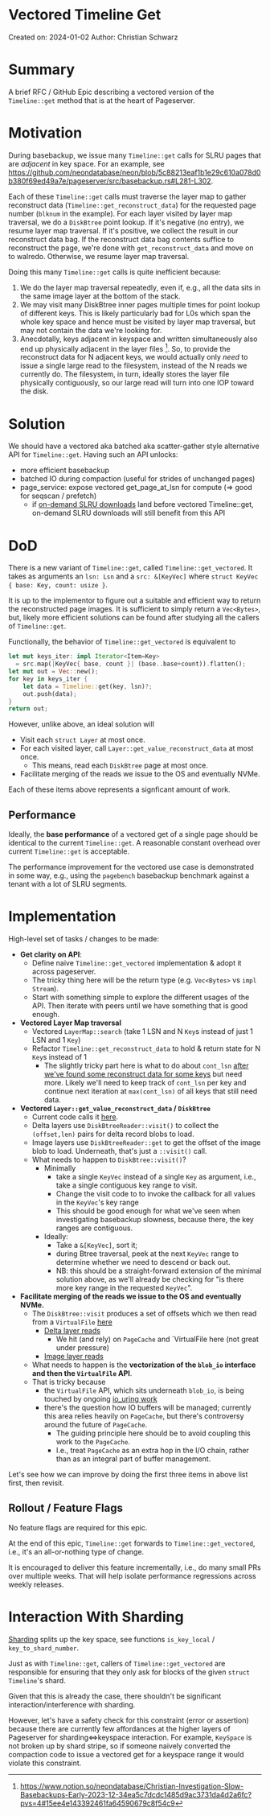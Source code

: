 # Vectored Timeline Get

Created on: 2024-01-02
Author: Christian Schwarz

# Summary

A brief RFC / GitHub Epic describing a vectored version of the `Timeline::get` method that is at the heart of Pageserver.

# Motivation

During basebackup, we issue many `Timeline::get` calls for SLRU pages that are *adjacent* in key space.
For an example, see
https://github.com/neondatabase/neon/blob/5c88213eaf1b1e29c610a078d0b380f69ed49a7e/pageserver/src/basebackup.rs#L281-L302.

Each of these `Timeline::get` calls must traverse the layer map to gather reconstruct data (`Timeline::get_reconstruct_data`) for the requested page number (`blknum` in the example).
For each layer visited by layer map traversal, we do a `DiskBtree` point lookup.
If it's negative (no entry), we resume layer map traversal.
If it's positive, we collect the result in our reconstruct data bag.
If the reconstruct data bag contents suffice to reconstruct the page, we're done with `get_reconstruct_data` and move on to walredo.
Otherwise, we resume layer map traversal.

Doing this many `Timeline::get` calls is quite inefficient because:

1. We do the layer map traversal repeatedly, even if, e.g., all the data sits in the same image layer at the bottom of the stack.
2. We may visit many DiskBtree inner pages multiple times for point lookup of different keys.
   This is likely particularly bad for L0s which span the whole key space and hence must be visited by layer map traversal, but
   may not contain the data we're looking for.
3. Anecdotally, keys adjacent in keyspace and written simultaneously also end up physically adjacent in the layer files [^1].
   So, to provide the reconstruct data for N adjacent keys, we would actually only _need_ to issue a single large read to the filesystem, instead of the N reads we currently do.
   The filesystem, in turn, ideally stores the layer file physically contiguously, so our large read will turn into one IOP toward the disk.

[^1]: https://www.notion.so/neondatabase/Christian-Investigation-Slow-Basebackups-Early-2023-12-34ea5c7dcdc1485d9ac3731da4d2a6fc?pvs=4#15ee4e143392461fa64590679c8f54c9

# Solution

We should have a vectored aka batched aka scatter-gather style alternative API for `Timeline::get`. Having such an API  unlocks:

* more efficient basebackup
* batched IO during compaction (useful for strides of unchanged pages)
* page_service: expose vectored get_page_at_lsn for compute (=> good for seqscan / prefetch)
  * if [on-demand SLRU downloads](https://github.com/neondatabase/neon/pull/6151) land before vectored Timeline::get, on-demand SLRU downloads will still benefit from this API

# DoD

There is a new variant of `Timeline::get`, called `Timeline::get_vectored`.
It takes as arguments an `lsn: Lsn` and a `src: &[KeyVec]` where `struct KeyVec { base: Key, count: usize }`.

It is up to the implementor to figure out a suitable and efficient way to return the reconstructed page images.
It is sufficient to simply return a `Vec<Bytes>`, but, likely more efficient solutions can be found after studying all the callers of `Timeline::get`.

Functionally, the behavior of `Timeline::get_vectored` is equivalent to

```rust
let mut keys_iter: impl Iterator<Item=Key>
  = src.map(|KeyVec{ base, count }| (base..base+count)).flatten();
let mut out = Vec::new();
for key in keys_iter {
    let data = Timeline::get(key, lsn)?;
    out.push(data);
}
return out;
```

However, unlike above, an ideal solution will

* Visit each `struct Layer` at most once.
* For each visited layer, call `Layer::get_value_reconstruct_data` at most once.
  * This means, read each `DiskBtree` page at most once.
* Facilitate merging of the reads we issue to the OS and eventually NVMe.

Each of these items above represents a signficant amount of work.

## Performance

Ideally, the **base performance** of a vectored get of a single page should be identical to the current `Timeline::get`.
A reasonable constant overhead over current `Timeline::get` is acceptable.

The performance improvement for the vectored use case is demonstrated in some way, e.g., using the `pagebench` basebackup benchmark against a tenant with a lot of SLRU segments.

# Implementation

High-level set of tasks / changes to be made:

- **Get clarity on API**:
  - Define naive `Timeline::get_vectored` implementation & adopt it across pageserver.
  - The tricky thing here will be the return type (e.g. `Vec<Bytes>` vs `impl Stream`).
  - Start with something simple to explore the different usages of the API.
    Then iterate with peers until we have something that is good enough.
- **Vectored Layer Map traversal**
  - Vectored `LayerMap::search` (take 1 LSN and N `Key`s instead of just 1 LSN and 1 `Key`)
  - Refactor `Timeline::get_reconstruct_data` to hold & return state for N `Key`s instead of 1
    - The slightly tricky part here is what to do about `cont_lsn` [after we've found some reconstruct data for some keys](https://github.com/neondatabase/neon/blob/d066dad84b076daf3781cdf9a692098889d3974e/pageserver/src/tenant/timeline.rs#L2378-L2385)
      but need more.
      Likely we'll need to keep track of `cont_lsn` per key and continue next iteration at `max(cont_lsn)` of all keys that still need data.
- **Vectored `Layer::get_value_reconstruct_data` / `DiskBtree`**
  - Current code calls it [here](https://github.com/neondatabase/neon/blob/d066dad84b076daf3781cdf9a692098889d3974e/pageserver/src/tenant/timeline.rs#L2378-L2384).
  - Delta layers use `DiskBtreeReader::visit()` to collect the `(offset,len)` pairs for delta record blobs to load.
  - Image layers use `DiskBtreeReader::get` to get the offset of the image blob to load. Underneath, that's just a `::visit()` call.
  - What needs to happen to `DiskBtree::visit()`?
    * Minimally
      * take a single `KeyVec` instead of a single `Key` as argument, i.e., take a single contiguous key range to visit.
      * Change the visit code to to invoke the callback for all values in the `KeyVec`'s key range
      * This should be good enough for what we've seen when investigating basebackup slowness, because there, the key ranges are contiguous.
    * Ideally:
      * Take a `&[KeyVec]`, sort it;
      * during Btree traversal, peek at the next `KeyVec` range to determine whether we need to descend or back out.
      * NB: this should be a straight-forward extension of the minimal solution above, as we'll already be checking for "is there more key range in the requested `KeyVec`".
- **Facilitate merging of the reads we issue to the OS and eventually NVMe.**
  - The `DiskBtree::visit` produces a set of offsets which we then read from a `VirtualFile` [here](https://github.com/neondatabase/neon/blob/292281c9dfb24152b728b1a846cc45105dac7fe0/pageserver/src/tenant/storage_layer/delta_layer.rs#L772-L804)
    - [Delta layer reads](https://github.com/neondatabase/neon/blob/292281c9dfb24152b728b1a846cc45105dac7fe0/pageserver/src/tenant/storage_layer/delta_layer.rs#L772-L804)
      - We hit (and rely) on `PageCache` and `VirtualFile here (not great under pressure)
    - [Image layer reads](https://github.com/neondatabase/neon/blob/292281c9dfb24152b728b1a846cc45105dac7fe0/pageserver/src/tenant/storage_layer/image_layer.rs#L429-L435)
  - What needs to happen is the **vectorization of the `blob_io` interface and then the `VirtualFile` API**.
  - That is tricky because
    - the `VirtualFile` API, which sits underneath `blob_io`, is being touched by ongoing [io_uring work](https://github.com/neondatabase/neon/pull/5824)
    - there's the question how IO buffers will be managed; currently this area relies heavily on `PageCache`, but there's controversy around the future of `PageCache`.
      - The guiding principle here should be to avoid coupling this work to the `PageCache`.
      - I.e., treat `PageCache` as an extra hop in the I/O chain, rather than as an integral part of buffer management.


Let's see how we can improve by doing the first three items in above list first, then revisit.

## Rollout / Feature Flags

No feature flags are required for this epic.

At the end of this epic, `Timeline::get` forwards to `Timeline::get_vectored`, i.e., it's an all-or-nothing type of change.

It is encouraged to deliver this feature incrementally, i.e., do many small PRs over multiple weeks.
That will help isolate performance regressions across weekly releases.

# Interaction With Sharding

[Sharding](https://github.com/neondatabase/neon/pull/5432) splits up the key space, see functions `is_key_local` / `key_to_shard_number`.

Just as with `Timeline::get`, callers of `Timeline::get_vectored` are responsible for ensuring that they only ask for blocks of the given `struct Timeline`'s shard.

Given that this is already the case, there shouldn't be significant interaction/interference with sharding.

However, let's have a safety check for this constraint (error or assertion) because there are currently few affordances at the higher layers of Pageserver for sharding<=>keyspace interaction.
For example, `KeySpace` is not broken up by shard stripe, so if someone naively converted the compaction code to issue a vectored get for a keyspace range it would violate this constraint.
